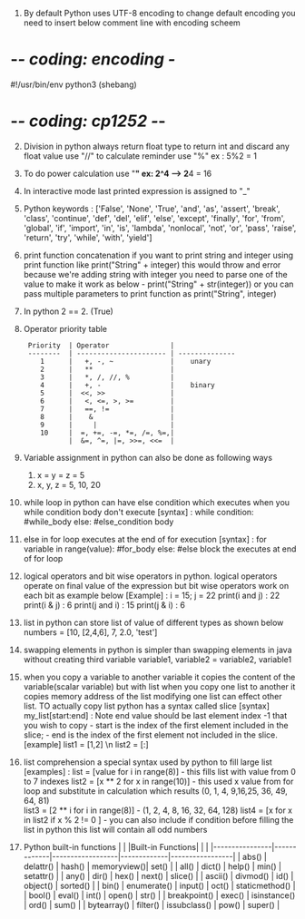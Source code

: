 1) By default Python uses UTF-8 encoding to change default encoding you need to insert below comment line with encoding scheem 
  # -*- coding: encoding -*
  #!/usr/bin/env python3 (shebang)
  # -*- coding: cp1252 -*-

2) Division in python always return float type to return int and discard any float value use "//"
to calculate reminder use "%" ex : 5%2 = 1
   

3) To do power calculation use "**" ex: 2^4 --> 2**4 = 16
4) In interactive mode last printed expression is assigned to "_" 
5) Python keywords : ['False', 'None', 'True', 'and', 'as', 'assert', 'break', 'class', 'continue', 'def', 'del', 'elif', 'else', 'except', 'finally', 'for', 'from', 'global', 'if', 'import', 'in', 'is', 'lambda', 'nonlocal', 'not', 'or', 'pass', 'raise', 'return', 'try', 'while', 'with', 'yield']
6) print function concatenation if you want to print string and integer using print function like print("String" + integer) this would throw and error because we're adding string with integer you need to parse one of the value to make it work as below 
        - print("String" + str(integer)) or you can pass multiple parameters to print function  as print("String", integer)
7) In python 2 == 2. (True)
8) Operator priority table
 
        Priority  |	Operator               |
        --------  | ---------------------- | --------------
           1 	  |   +, -, ~ 	           |    unary
           2 	  |   ** 	               |    
           3 	  |   *, /, //, % 	       |
           4 	  |   +, - 	               |    binary
           5      |  <<, >>                |
           6 	  |   <, <=, >, >= 	       |
           7 	  |   ==, !=               |
           8      |    &                   |
           9      |     |                  |
           10     |  =, +=, -=, *=, /=, %=,| 
                  |  &=, ^=, |=, >>=, <<=  | 
9) Variable assignment in python can also be done as following ways
    1) x = y = z = 5
    2) x, y, z = 5, 10, 20
   
10) while loop in python can have else condition which executes when you while condition body don't execute 
    [syntax] : while condition:
                    #while_body
               else:
                    #else_condition body
    
11) else in for loop executes at the end of for execution 
    [syntax] : for variable in range(value):
                    #for_body
               else:
                    #else block the executes at end of for loop
12) logical operators and bit wise operators in python. logical operators operate on final value of the expression but bit wise operators work on each bit as example below
    [Example] : i = 15; j = 22
                print(i and j) : 22
                print(i & j)   : 6
                print(j and i) : 15
                print(j & i)   : 6    
13) list in python can store list of value of different types as shown below
        numbers = [10, [2,4,6], 7, 2.0, 'test']
14) swapping elements in python is simpler than swapping elements in java without creating third variable
        variable1, variable2 = variable2, variable1
15) when you copy a variable to another variable it copies the content of the variable(scalar variable) but with list when you copy one list to another it copies memory address of the list
  modifying one list can effect other list. TO actually copy list python has a syntax called slice 
    [syntax] my_list[start:end] : Note end value should be last element index -1  that you wish to copy
        - start is the index of the first element included in the slice;
        - end is the index of the first element not included in the slice.
    [example] list1 = [1,2] \n list2 = [:] 
16) list comprehension a special syntax used by python to fill large list 
    [examples] : list = [value for i in range(8)] - this fills list with value from 0 to 7 indexes 
                 list2 = [x ** 2 for x in range(10)] - this used x value from for loop and substitute in calculation which results (0, 1, 4, 9,16,25, 36, 49, 64, 81)   
                 list3 = [2 ** i for i in range(8)] - (1, 2, 4, 8, 16, 32, 64, 128)
                 list4 = [x for x in list2 if x % 2 != 0 ] - you can also include if condition before filling the list in python this list will contain all odd numbers
17) Python built-in functions
    |                |             |Built-in Functions|             |                 |
    |----------------|-------------|------------------|-------------|-----------------|
    |   abs()        | delattr()   |    hash()        | memoryview()| set()           |
    |   all()        | dict()      |    help()        | min()       | setattr()       |
    |   any()	     | dir()       |    hex()         | next()      | slice()         |
    |   ascii()      | divmod()    |    id()          | object()    | sorted()        |
    |   bin()        | enumerate() |    input()       | oct()       | staticmethod()  |
    |   bool()       | eval()      |    int()         | open()      | str()           |
    |   breakpoint() | exec()      |    isinstance()  | ord()       | sum()           |
    |   bytearray()  | filter()    |    issubclass()  | pow()       | super()         |  
